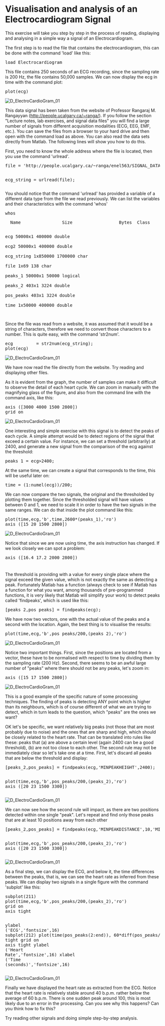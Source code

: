 
<h1>Visualisation and analysis of an Electrocardiogram Signal</h1><!--introduction-->

<p>This exercise will take you step by step in the process of reading, displaying and analysing in a simple way a signal of an Electrocardiogram.</p><!--/introduction-->

<p>The first step is to read the file that contains the electrocardiogram, this can be done with the command 'load' like this:</p>
<pre class="codeinput">load <span class="string">Electrocardiogram</span>
</pre>


<p>This file contains 250 seconds of an ECG recording, since the sampling rate is 200 Hz, the file contains 50,000 samples.  We can now display the ecg in time with the command plot:</p>
<pre class="codeinput">plot(ecg)
</pre>

![D_ElectroCardioGram_01](Figures/D_ElectroCardioGram_01.png)

<p>This data signal has been taken from the website of Professor Rangaraj M. Rangayyan (<a href="http://people.ucalgary.ca/~ranga/">http://people.ucalgary.ca/~ranga/</a>). If you follow the section "Lecture notes, lab exercises, and signal data files" you will find a large number of signals from different acquisition modalities (ECG, EEG, EMF, etc.). You can save the files from a browser to your hard drive and then open with the command load as above. You can also read the data sets directly from Matlab. The following lines will show you how to do this.</p>

<p>First, you need to know the whole address where the file is located, then you use the command 'urlread'.</p>
<pre class="codeinput">file = <span class="string">'http://people.ucalgary.ca/~ranga/enel563/SIGNAL_DATA_FILES/ecgpvc.dat'</span>;

ecg_string  = urlread(file);
</pre>


<p>You should notice that the command 'urlread' has provided a variable of a different data type from the file we read previously. We can list the variables and their characteristics with the command 'whos'</p>
<pre class="codeinput">whos
</pre>
<pre class="codeoutput">  Name                Size                  Bytes  Class      Attributes

  ecg             50000x1                  400000  double               
  ecg2            50000x1                  400000  double               
  ecg_string          1x850000            1700000  char                 
  file                1x69                    138  char                 
  peaks_1         50000x1                   50000  logical              
  peaks_2           403x1                    3224  double               
  pos_peaks         403x1                    3224  double               
  time                1x50000              400000  double               

</pre>


<p>Since the file was read from a website, it was assumed that it would be a string of characters, therefore we need to convert those characters to a number. This is quite easy, with the command 'str2num'.</p>
<pre class="codeinput">ecg         = str2num(ecg_string);
plot(ecg)
</pre>


![D_ElectroCardioGram_01](Figures/D_ElectroCardioGram_02.png)

<p>We have now read the file directly from the website. Try reading and displaying other files.</p>

<p>As it is evident from the graph, the number of samples can make it difficult to observe the detail of each heart cycle. We can zoom in manually with the magnifying glass of the figure, and also from the command line with the command axis, like this:</p>
<pre class="codeinput">axis ([3000 4000 1500 2800])
grid <span class="string">on</span>
</pre>

![D_ElectroCardioGram_01](Figures/D_ElectroCardioGram_03.png)




<p>One interesting and simple exercise with this signal is to detect the peaks of each cycle. A simple attempt would be to detect regions of the signal that exceed a certain value. For instance, we can set a threshold (arbitrarily) at 2400, and generate a new signal from the comparison of the ecg against the threshold:</p>
<pre class="codeinput">peaks_1 = ecg&gt;2400;
</pre>


<p>At the same time, we can create a signal that corresponds to the time, this will be useful later on:</p>
<pre class="codeinput">time = (1:numel(ecg))/200;
</pre>


<p>We can now compare the two signals, the original and the thresholded by plotting them together. Since the thresholded signal will have values between 0 and 1, we need to scale it in order to have the two signals in the same ranges. We can do that inside the plot command like this:</p>
<pre class="codeinput">plot(time,ecg,<span class="string">'b'</span>,time,2600*(peaks_1),<span class="string">'ro'</span>)
axis ([15 20 1500 2800])
</pre>

![D_ElectroCardioGram_01](Figures/D_ElectroCardioGram_04.png)

<p>Notice that since we are now using time, the axis instruction has changed. If we look closely we can spot a problem:</p>
<pre class="codeinput">axis ([16.4 17.2 2000 2800])
</pre>

<img vspace="5" hspace="5" src="D_ElectroCardioGram_05.png" alt=""> 

<p>The threshold is providing with a value for every single place where the signal exceed the given value, which is not exactly the same as detecting a peak. Fortunately Matlab has a function (always check to see if Matlab has a function for what you want, among thousands of pre-programmed functions, it is very likely that Matlab will simplify your work) to detect peaks called 'findpeaks', which is used like this:</p>
<pre class="codeinput">[peaks_2,pos_peaks] = findpeaks(ecg);
</pre>


<p>We have now two vectors, one with the actual value of the peaks and a second with the location. Again, the best thing is to visualise the results:</p>
<pre class="codeinput">plot(time,ecg,<span class="string">'b'</span>,pos_peaks/200,(peaks_2),<span class="string">'ro'</span>)
</pre>

![D_ElectroCardioGram_01](Figures/D_ElectroCardioGram_06.png)


<p>Notice two important things. First, since the positions are located from a vector, these have to be normalised with respect to time by dividing them by the sampling rate (200 Hz). Second, there seems to be an awful large number of "peaks" where there should not be any peaks, let's zoom in:</p>
<pre class="codeinput">axis ([15 17 1500 2800])
</pre>

![D_ElectroCardioGram_01](Figures/D_ElectroCardioGram_07.png)

<p>This is a good example of the specific nature of some processing techniques. The finding of peaks is detecting ANY point which is higher than its neighbours, which is of course different of what we are trying to detect, which in turn leads to the question, which "peaks" are the ones we want?</p>

<p>OK let's be specific, we want relatively big peaks (not those that are most probably due to noise) and the ones that are sharp and high, which should be closely related to the heart rate. That can be translated into rules like these: peaks that (a) are above a certain level (again 2400 can be a good threshold), (b) are not too close to each other. The second rule may not be immediately clear so let's take one at a time. First, let's discard all peaks that are below the threshold and display:</p>
<pre class="codeinput">[peaks_2,pos_peaks] = findpeaks(ecg,<span class="string">'MINPEAKHEIGHT'</span>,2400);

plot(time,ecg,<span class="string">'b'</span>,pos_peaks/200,(peaks_2),<span class="string">'ro'</span>)
axis ([20 23 1500 3300])
</pre>

![D_ElectroCardioGram_01](Figures/D_ElectroCardioGram_08.png)


<p>We can now see how the second rule will impact, as there are two positions detected within one single "peak". Let's repeat and find only those peaks that are at least 10 positions away from each other</p>
<pre class="codeinput">[peaks_2,pos_peaks] = findpeaks(ecg,<span class="string">'MINPEAKDISTANCE'</span>,10,<span class="string">'MINPEAKHEIGHT'</span>,2400);

plot(time,ecg,<span class="string">'b'</span>,pos_peaks/200,(peaks_2),<span class="string">'ro'</span>)
axis ([20 23 1500 3300])
</pre>

![D_ElectroCardioGram_01](Figures/D_ElectroCardioGram_09.png)

<p>As a final step, we can display the ECG, and below it, the time differences between the peaks, that is, we can see the heart rate as inferred from these peaks. We can display two signals in a single figure with the command 'subplot' like this:</p>
<pre class="codeinput">subplot(211)
plot(time,ecg,<span class="string">'b'</span>,pos_peaks/200,(peaks_2),<span class="string">'ro'</span>)
grid <span class="string">on</span>
axis <span class="string">tight</span>

ylabel (<span class="string">'ECG'</span>,<span class="string">'fontsize'</span>,16)
subplot(212)
plot(time(pos_peaks(2:end)), 60*diff(pos_peaks/200));axis <span class="string">tight</span>
grid <span class="string">on</span>
axis <span class="string">tight</span>
ylabel (<span class="string">'Heart Rate'</span>,<span class="string">'fontsize'</span>,16)
xlabel (<span class="string">'Time (seconds)'</span>,<span class="string">'fontsize'</span>,16)
</pre>

![D_ElectroCardioGram_01](Figures/D_ElectroCardioGram_10.png)

<p>Finally we have displayed the heart rate as extracted from the ECG. Notice that the heart rate is relatively stable around 40 b.p.m. rather below the average of 60 b.p.m. There is one sudden peak around 100, this is most likely due to an error in the processing. Can you see why this happens? Can you think how to fix this?</p>

<p>Try reading other signals and doing simple step-by-step analysis.</p>
